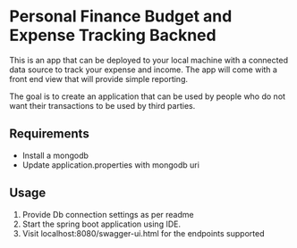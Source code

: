 # Personal Finance Budget and Expense Tracking Backned

This is an app that can be deployed to your local machine with a connected data source 
to track your expense and income. The app will come with a front end view that will provide
simple reporting. 

The goal is to create an application that can be used by people who do not want their
transactions to be used by third parties. 

## Requirements

* Install a mongodb
* Update application.properties with mongodb uri

## Usage
1. Provide Db connection settings as per readme
2. Start the spring boot application using IDE. 
3. Visit localhost:8080/swagger-ui.html for the endpoints supported